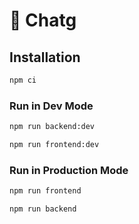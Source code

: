 # 🤖 Chatg

## Installation

```bash
npm ci
```

### Run in Dev Mode

```bash
npm run backend:dev
```

```bash
npm run frontend:dev
```

### Run in Production Mode

```bash
npm run frontend
```

```bash
npm run backend
```
